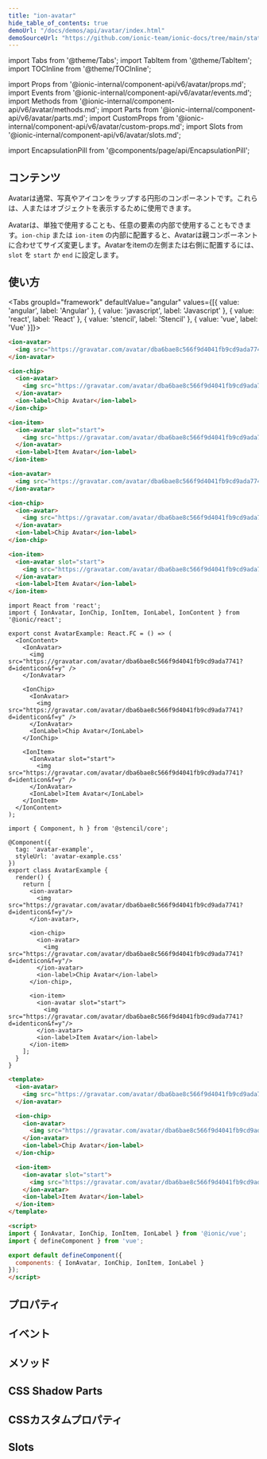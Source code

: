 ```yaml
---
title: "ion-avatar"
hide_table_of_contents: true
demoUrl: "/docs/demos/api/avatar/index.html"
demoSourceUrl: "https://github.com/ionic-team/ionic-docs/tree/main/static/demos/api/avatar/index.html"
---
```

import Tabs from '@theme/Tabs';
import TabItem from '@theme/TabItem';
import TOCInline from '@theme/TOCInline';

import Props from '@ionic-internal/component-api/v6/avatar/props.md';
import Events from '@ionic-internal/component-api/v6/avatar/events.md';
import Methods from '@ionic-internal/component-api/v6/avatar/methods.md';
import Parts from '@ionic-internal/component-api/v6/avatar/parts.md';
import CustomProps from '@ionic-internal/component-api/v6/avatar/custom-props.md';
import Slots from '@ionic-internal/component-api/v6/avatar/slots.md';

<head>
  <title>ion-avatar: Circular Application Avatar Icon Component</title>
  <meta name="description" content="Ion-avatarsは画像やアイコンを包む円形のアプリケーション部品です。人物や物体を表現することができ、単体でも、要素の中に入れてもかまいません。" />
</head>

import EncapsulationPill from '@components/page/api/EncapsulationPill';

<EncapsulationPill type="shadow" />

<h2 className="table-of-contents__title">コンテンツ</h2>

<TOCInline
  toc={toc}
  maxHeadingLevel={2}
/>



Avatarは通常、写真やアイコンをラップする円形のコンポーネントです。これらは、人またはオブジェクトを表示するために使用できます。

Avatarは、単独で使用することも、任意の要素の内部で使用することもできます。`ion-chip` または `ion-item` の内部に配置すると、Avatarは親コンポーネントに合わせてサイズ変更します。Avatarをitemの左側または右側に配置するには、`slot` を `start` か `end` に設定します。




## 使い方

<Tabs groupId="framework" defaultValue="angular" values={[{ value: 'angular', label: 'Angular' }, { value: 'javascript', label: 'Javascript' }, { value: 'react', label: 'React' }, { value: 'stencil', label: 'Stencil' }, { value: 'vue', label: 'Vue' }]}>

<TabItem value="angular">

```html
<ion-avatar>
  <img src="https://gravatar.com/avatar/dba6bae8c566f9d4041fb9cd9ada7741?d=identicon&f=y">
</ion-avatar>

<ion-chip>
  <ion-avatar>
    <img src="https://gravatar.com/avatar/dba6bae8c566f9d4041fb9cd9ada7741?d=identicon&f=y">
  </ion-avatar>
  <ion-label>Chip Avatar</ion-label>
</ion-chip>

<ion-item>
  <ion-avatar slot="start">
    <img src="https://gravatar.com/avatar/dba6bae8c566f9d4041fb9cd9ada7741?d=identicon&f=y">
  </ion-avatar>
  <ion-label>Item Avatar</ion-label>
</ion-item>
```

</TabItem>


<TabItem value="javascript">

```html
<ion-avatar>
  <img src="https://gravatar.com/avatar/dba6bae8c566f9d4041fb9cd9ada7741?d=identicon&f=y">
</ion-avatar>

<ion-chip>
  <ion-avatar>
    <img src="https://gravatar.com/avatar/dba6bae8c566f9d4041fb9cd9ada7741?d=identicon&f=y">
  </ion-avatar>
  <ion-label>Chip Avatar</ion-label>
</ion-chip>

<ion-item>
  <ion-avatar slot="start">
    <img src="https://gravatar.com/avatar/dba6bae8c566f9d4041fb9cd9ada7741?d=identicon&f=y">
  </ion-avatar>
  <ion-label>Item Avatar</ion-label>
</ion-item>
```

</TabItem>


<TabItem value="react">

```tsx
import React from 'react';
import { IonAvatar, IonChip, IonItem, IonLabel, IonContent } from '@ionic/react';

export const AvatarExample: React.FC = () => (
  <IonContent>
    <IonAvatar>
      <img src="https://gravatar.com/avatar/dba6bae8c566f9d4041fb9cd9ada7741?d=identicon&f=y" />
    </IonAvatar>

    <IonChip>
      <IonAvatar>
        <img src="https://gravatar.com/avatar/dba6bae8c566f9d4041fb9cd9ada7741?d=identicon&f=y" />
      </IonAvatar>
      <IonLabel>Chip Avatar</IonLabel>
    </IonChip>

    <IonItem>
      <IonAvatar slot="start">
        <img src="https://gravatar.com/avatar/dba6bae8c566f9d4041fb9cd9ada7741?d=identicon&f=y" />
      </IonAvatar>
      <IonLabel>Item Avatar</IonLabel>
    </IonItem>
  </IonContent>
);
```

</TabItem>


<TabItem value="stencil">

```tsx
import { Component, h } from '@stencil/core';

@Component({
  tag: 'avatar-example',
  styleUrl: 'avatar-example.css'
})
export class AvatarExample {
  render() {
    return [
      <ion-avatar>
        <img src="https://gravatar.com/avatar/dba6bae8c566f9d4041fb9cd9ada7741?d=identicon&f=y"/>
      </ion-avatar>,

      <ion-chip>
        <ion-avatar>
          <img src="https://gravatar.com/avatar/dba6bae8c566f9d4041fb9cd9ada7741?d=identicon&f=y"/>
        </ion-avatar>
        <ion-label>Chip Avatar</ion-label>
      </ion-chip>,

      <ion-item>
        <ion-avatar slot="start">
          <img src="https://gravatar.com/avatar/dba6bae8c566f9d4041fb9cd9ada7741?d=identicon&f=y"/>
        </ion-avatar>
        <ion-label>Item Avatar</ion-label>
      </ion-item>
    ];
  }
}
```

</TabItem>


<TabItem value="vue">

```html
<template>
  <ion-avatar>
    <img src="https://gravatar.com/avatar/dba6bae8c566f9d4041fb9cd9ada7741?d=identicon&f=y">
  </ion-avatar>

  <ion-chip>
    <ion-avatar>
      <img src="https://gravatar.com/avatar/dba6bae8c566f9d4041fb9cd9ada7741?d=identicon&f=y">
    </ion-avatar>
    <ion-label>Chip Avatar</ion-label>
  </ion-chip>

  <ion-item>
    <ion-avatar slot="start">
      <img src="https://gravatar.com/avatar/dba6bae8c566f9d4041fb9cd9ada7741?d=identicon&f=y">
    </ion-avatar>
    <ion-label>Item Avatar</ion-label>
  </ion-item>
</template>

<script>
import { IonAvatar, IonChip, IonItem, IonLabel } from '@ionic/vue';
import { defineComponent } from 'vue';

export default defineComponent({
  components: { IonAvatar, IonChip, IonItem, IonLabel }
});
</script>
```

</TabItem>

</Tabs>

## プロパティ
<Props />

## イベント
<Events />

## メソッド
<Methods />

## CSS Shadow Parts
<Parts />

## CSSカスタムプロパティ
<CustomProps />

## Slots
<Slots />